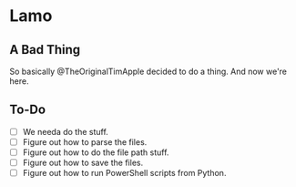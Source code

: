# Lamo

## A Bad Thing

So basically @TheOriginalTimApple decided to do a thing.
And now we're here.

## To-Do

- [ ] We needa do the stuff.
- [ ] Figure out how to parse the files.
- [ ] Figure out how to do the file path stuff.
- [ ] Figure out how to save the files.
- [ ] Figure out how to run PowerShell scripts from Python.
